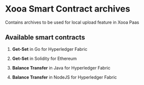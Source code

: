 # Xooa Smart Contract archives

Contains archives to be used for local upload feature in Xooa Paas

## Available smart contracts
 
1. **Get-Set** in Go for Hyperledger Fabric 

2. **Get-Set** in Solidity for Ethereum

3. **Balance Transfer** in Java for Hyperledger Fabric

4. **Balance Transfer** in NodeJS for Hyperledger Fabric
